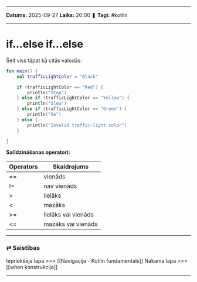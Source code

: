 ___

**Datums:** 2025-09-27
**Laiks:** 20:00
❚ **Tagi:** #kotlin 

---
# if...else if...else

Šeit viss tāpat kā citās valodās:

```kotlin
fun main() {
    val trafficLightColor = "Black"

    if (trafficLightColor == "Red") {
        println("Stop")
    } else if (trafficLightColor == "Yellow") {
        println("Slow")
    } else if (trafficLightColor == "Green") {
        println("Go")
    } else {
        println("Invalid traffic-light color")
    }

}
```

**Salīdzināšanas operatori:**

| Operators | Skaidrojums         |
| --------- | ------------------- |
| ==        | vienāds             |
| !=        | nav vienāds         |
| >         | lielāks             |
| <         | mazāks              |
| >=        | lielāks vai vienāds |
| <=        | mazāks vai vienāds  |

---
### ⇄ Saistības

Iepriekšēja lapa >>> [[Navigācija - Kotlin fundamentals]]
Nākama lapa >>> [[when konstrukcija]]

---
